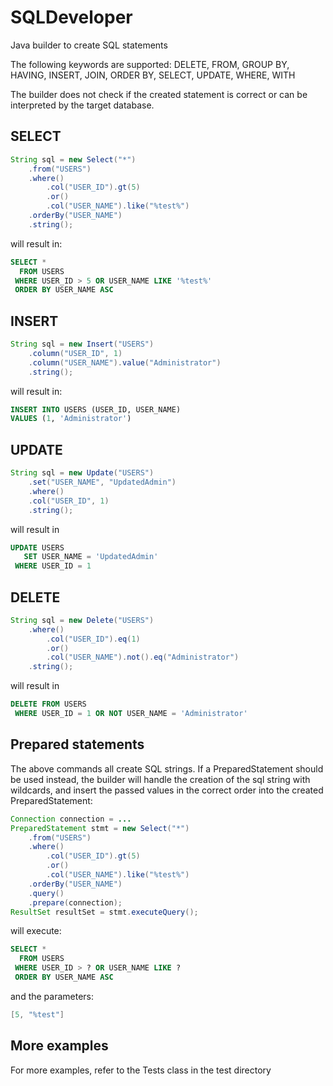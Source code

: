 # SQLDeveloper

Java builder to create SQL statements

The following keywords are supported: DELETE, FROM, GROUP BY, HAVING, INSERT, JOIN, ORDER BY, SELECT, UPDATE, WHERE, WITH

The builder does not check if the created statement is correct or can be interpreted by the target database.

## SELECT

```java
String sql = new Select("*")
	.from("USERS")
	.where()
		.col("USER_ID").gt(5)
		.or()
		.col("USER_NAME").like("%test%")
	.orderBy("USER_NAME")
	.string();
```
will result in:
```SQL
SELECT *
  FROM USERS
 WHERE USER_ID > 5 OR USER_NAME LIKE '%test%'
 ORDER BY USER_NAME ASC
```

## INSERT

```java
String sql = new Insert("USERS")
	.column("USER_ID", 1)
	.column("USER_NAME").value("Administrator")
	.string();
```
will result in:
```SQL
INSERT INTO USERS (USER_ID, USER_NAME)
VALUES (1, 'Administrator')
```

## UPDATE

```java
String sql = new Update("USERS")
	.set("USER_NAME", "UpdatedAdmin")
	.where()
	.col("USER_ID", 1)
	.string();
```
will result in
```SQL
UPDATE USERS
   SET USER_NAME = 'UpdatedAdmin'
 WHERE USER_ID = 1
```

## DELETE

```java
String sql = new Delete("USERS")
	.where()
		.col("USER_ID").eq(1)
		.or()
		.col("USER_NAME").not().eq("Administrator")
	.string();
```
will result in
```SQL
DELETE FROM USERS
 WHERE USER_ID = 1 OR NOT USER_NAME = 'Administrator'
```

## Prepared statements

The above commands all create SQL strings. If a PreparedStatement should be used instead, the builder will handle the creation of the sql string with wildcards, and insert the passed values in the correct order into the created PreparedStatement:

```java
Connection connection = ...
PreparedStatement stmt = new Select("*")
	.from("USERS")
	.where()
		.col("USER_ID").gt(5)
		.or()
		.col("USER_NAME").like("%test%")
	.orderBy("USER_NAME")
	.query()
	.prepare(connection);
ResultSet resultSet = stmt.executeQuery();
```
will execute:
```SQL
SELECT *
  FROM USERS
 WHERE USER_ID > ? OR USER_NAME LIKE ?
 ORDER BY USER_NAME ASC
```
and the parameters:
```java
[5, "%test"]
```

## More examples

For more examples, refer to the Tests class in the test directory